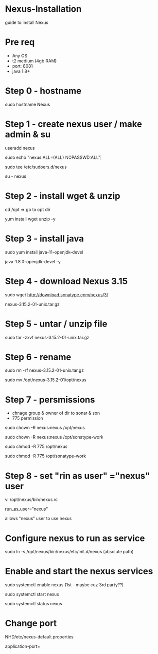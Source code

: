 # Nexus-Installation
guide to install Nexus


# Pre req
* Any OS 
* t2 medium (4gb RAM)
* port: 8081
* java 1.8+


# Step 0 - hostname
sudo hostname Nexus


# Step 1 - create nexus user / make admin & su
useradd nexus

sudo echo "nexus ALL=(ALL) NOPASSWD:ALL"|

   sudo tee /etc/sudoers.d/nexus
   
su - nexus


# Step 2 - install wget & unzip
cd /opt => go to opt dir

yum install wget unzip -y


# Step 3 - install java
sudo yum install java-11-openjdk-devel

java-1.8.0-openjdk-devel -y


# Step 4 - download Nexus 3.15
sudo wget http://download.sonatype.com/nexus/3/

nexus-3.15.2-01-unix.tar.gz


# Step 5 - untar / unzip file
sudo tar -zxvf nexus-3.15.2-01-unix.tar.gz


# Step 6 - rename
sudo rm -rf nexus-3.15.2-01-unix.tar.gz

sudo mv /opt/nexus-3.15.2-01/opt/nexus


# Step 7 - persmissions
* chnage group & owner of dir to sonar & son
* 775 permission

sudo chown -R nexus:nexus /opt/nexus

sudo chown -R nexus:nexus /opt/sonatype-work

sudo chmod -R 775 /opt/nexus

sudo chmod -R 775 /opt/sonatype-work


# Step 8 - set "rin as user" ="nexus" user
vi /opt/nexus/bin/nexus.rc

run_as_user="nexus"

allows "nexus" user to use nexus


# Configure nexus to run as service
sudo In -s /opt/nexus/bin/nexus/etc/init.d/nexus (absolute path)


# Enable and start the nexus services
sudo systemctl enable nexus (1st - maybe cuz 3rd party??)

sudo systemctl start nexus

sudo systemctl status nexus


# Change port
NHD/etc/nexus-default.properties

application-port=<new port>
